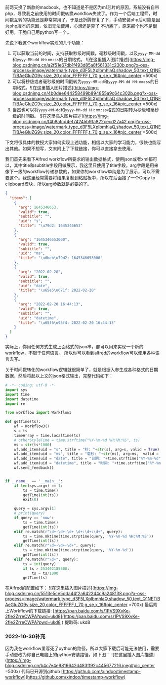 前两天换了新款的macbook，也不知道是不是因为m1芯片的原因，系统没有自带php，导致我之前使用的时间戳转换workflow失效了。作为一个后端工程师，时间戳互转的功能还是非常常用了，于是还折腾修复了下，手动安装php后可能是因为php版本的原因，依旧无法使用，心想还是算了 不折腾了，原来那个也不是很好用，干脆自己用python写一个。   

先说下我这个workflow实现的几个功能：
1. 可以获取当前的时间，支持获取秒级时间戳，毫秒级时间戳，以及`yyyy-MM-dd`和`yyyy-MM-dd HH:mm:ss`的日期格式。 
![在这里插入图片描述](https://img-blog.csdnimg.cn/a2f51e67db1f493d85a8f561331c230b.png?x-oss-process=image/watermark,type_d3F5LXplbmhlaQ,shadow_50,text_Q1NETiBAeGluZG9v,size_20,color_FFFFFF,t_70,g_se,x_16#pic_center =500x)
2. 可以将秒级或者毫秒级的时间戳转为`yyyy-MM-dd`和`yyyy-MM-dd HH:mm:ss`的日期格式。![在这里插入图片描述](https://img-blog.csdnimg.cn/4b0dee644258499b894855a9c64c302b.png?x-oss-process=image/watermark,type_d3F5LXplbmhlaQ,shadow_50,text_Q1NETiBAeGluZG9v,size_20,color_FFFFFF,t_70,g_se,x_16#pic_center =500x)
3. 当然也可以将`yyyy-MM-dd`和`yyyy-MM-dd HH:mm:ss`格式的日期转为秒级和毫秒级的时间戳。
![在这里插入图片描述](https://img-blog.csdnimg.cn/f4b8afcd4ef74245b91a822cecd27a42.png?x-oss-process=image/watermark,type_d3F5LXplbmhlaQ,shadow_50,text_Q1NETiBAeGluZG9v,size_20,color_FFFFFF,t_70,g_se,x_16#pic_center =500x)

下文将很具体的教授大家如何实现上述功能，相信以大家的学习能力，很快也能写出其他。如果不想写，文末附上了下载链接，你可以直接拿去使用。 

我们首先来看下Alfred workflow所要求的输出数据格式，使用json或者xml都可以，其中title和subtitle字段用做展示，我这里只使用了title字段。arg字段是用来像下一级的workflow传递参数的，如果你的workflow单纯是为了展示，可以不需要这个。我这里经常需要将结果复制到粘贴板中，所以在后面接了一个Copy to clipboard模块，所以arg参数就是必要的了。  

```json
{
  "items": [
    {
      "arg": 1645346653,
      "valid": true,
      "subtitle": "",
      "uid": "s",
      "title": "\u79d2: 1645346653"
    },
    {
      "arg": "1645346653000",
      "valid": true,
      "subtitle": "",
      "uid": "ms",
      "title": "\u6beb\u79d2: 1645346653000"
    },
    {
      "arg": "2022-02-20",
      "valid": true,
      "subtitle": "",
      "uid": "date",
      "title": "\u65e5\u671f: 2022-02-20"
    },
    {
      "arg": "2022-02-20 16:44:13",
      "valid": true,
      "subtitle": "",
      "uid": "datetime",
      "title": "\u65f6\u95f4: 2022-02-20 16:44:13"
    }
  ]
}
```
实际上，你用任何方式生成上面格式的json串，都可以用来实现一个新的workflow，不限于任何语言。 所以你可以看到alfred的workflow可以使用各种语言去写。

关于时间戳转化的workflow逻辑就很简单了，就是根据入参生成各种格式的日期数据，然后将起以上文的json格式输出，完整代码如下：
```python
# -*- coding: utf-8 -*-  
import sys
import time
import datetime
import re

from workflow import Workflow3

def getTime(ts):
    wf = Workflow3()
    s = ts
    timeArray = time.localtime(ts)
    # otherStyleTime = time.strftime("%Y-%m-%d %H:%M:%S", ts)
    ms = str(ts*1000)
    wf.add_item(uid = "s", title = "秒: "+str(s), arg=s, valid = True)
    wf.add_item(uid = "ms", title = "毫秒: "+str(ms), arg=ms,  valid = True)
    wf.add_item(uid = "date", title = "日期: "+time.strftime("%Y-%m-%d", timeArray), arg=time.strftime("%Y-%m-%d", timeArray),  valid = True)
    wf.add_item(uid = "datetime", title = "时间: "+time.strftime("%Y-%m-%d %H:%M:%S", timeArray), arg=time.strftime("%Y-%m-%d %H:%M:%S", timeArray),  valid = True)
    wf.send_feedback()


if __name__ == '__main__':
    if len(sys.argv) == 1:
        ts = time.time()
        getTime(int(ts)) 
        exit(0)

    query = sys.argv[1]
    # print(query) 
    if query == 'now':
        ts = time.time()
        getTime(int(ts))
    elif re.match(r"\d+-\d+-\d+ \d+:\d+:\d+", query):
        ts = time.mktime(time.strptime(query, '%Y-%m-%d %H:%M:%S'))
        getTime(int(ts))
    elif re.match(r"\d+-\d+-\d+", query):
        ts = time.mktime(time.strptime(query, '%Y-%m-%d'))
        getTime(int(ts))
    elif re.match(r"\d+", query):
        ts = int(query)
        if ts > 253402185600:
            ts = ts/1000 
        getTime(ts)
```
在Alfred的配置如下：
![在这里插入图片描述](https://img-blog.csdnimg.cn/5513e5ce5dda44f2a642244c9a248138.png?x-oss-process=image/watermark,type_d3F5LXplbmhlaQ,shadow_50,text_Q1NETiBAeGluZG9v,size_20,color_FFFFFF,t_70,g_se,x_16#pic_center =700x)
最后附上Workflow的下载链接: [https://pan.baidu.com/s/1PVS9XvKe-2fle2ZrreCWPA?pwd=ukd8](https://pan.baidu.com/s/1PVS9XvKe-2fle2ZrreCWPA?pwd=ukd8 ) 提取码: ukd8 

### 2022-10-30补充
因为我在workflow里写死了python的路径，所以大家下载后可能无法使用，需要手动更改为你自己电脑上的python安装路径，如下图：
![在这里插入图片描述](https://img-blog.csdnimg.cn/b4c7e4e9816642d483ff92c445677216.jpeg#pic_center =500x)
代码已开源到github [https://github.com/xindoo/timestamp-workflow](https://github.com/xindoo/timestamp-workflow)